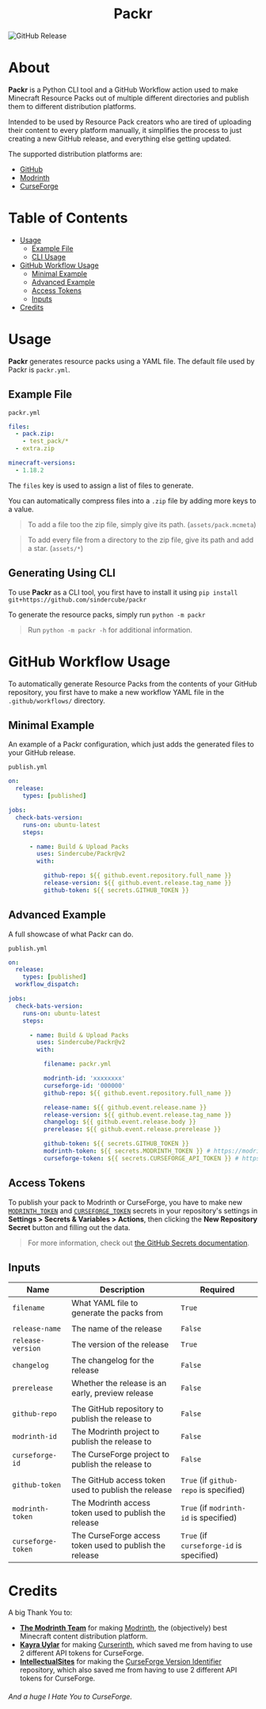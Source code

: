 <p align="center">
  <h1 align="center"><b>Packr</b></h1>
  <img align="center" alt="GitHub Release" src="https://img.shields.io/github/v/release/Sindercube/Packr?include_prereleases">
</p>

# About

**Packr** is a Python CLI tool and a GitHub Workflow action used to make Minecraft Resource Packs out of multiple different directories and publish them to different distribution platforms.

Intended to be used by Resource Pack creators who are tired of uploading their content to every platform manually, it simplifies the process to just creating a new GitHub release, and everything else getting updated.

The supported distribution platforms are:
- [GitHub](https://github.com)
- [Modrinth](https://modrinth.com/)
- [CurseForge](https://curseforge.com/)

# Table of Contents 

- [Usage](#usage)
  - [Example File](#example-file)
  - [CLI Usage](#generating-using-cli)
- [GitHub Workflow Usage](#github-workflow-usage)
  - [Minimal Example](#minimal-example)
  - [Advanced Example](#advanced-example)
  - [Access Tokens](#access-tokens)
  - [Inputs](#inputs)
- [Credits](#credits)

# Usage

**Packr** generates resource packs using a YAML file.
The default file used by Packr is `packr.yml`.

## Example File

`packr.yml`
```yaml
files:
  - pack.zip:
    - test_pack/*
  - extra.zip

minecraft-versions:
  - 1.18.2
```

The `files` key is used to assign a list of files to generate.

You can automatically compress files into a `.zip` file by adding more keys to a value.
> To add a file too the zip file, simply give its path. (`assets/pack.mcmeta`)

> To add every file from a directory to the zip file, give its path and add a star. (`assets/*`)

## Generating Using CLI

To use **Packr** as a CLI tool, you first have to install it using `pip install git+https://github.com/sindercube/packr`

To generate the resource packs, simply run `python -m packr`

> Run `python -m packr -h` for additional information.

# GitHub Workflow Usage

<!--
> Click [here](https://github.com/Sorrowfall/RP-Example/generate) to create a new repository with the workflow already set up.
Remember to edit `.github/workflows/build-packs.yml` to set up packr correctly for your pack.
-->

To automatically generate Resource Packs from the contents of your GitHub repository, you first have to make a new workflow YAML file in the `.github/workflows/` directory.

## Minimal Example

An example of a Packr configuration, which just adds the generated files to your GitHub release.

`publish.yml`
```yaml
on:
  release:
    types: [published]

jobs:
  check-bats-version:
    runs-on: ubuntu-latest
    steps:

      - name: Build & Upload Packs
        uses: Sindercube/Packr@v2
        with:

          github-repo: ${{ github.event.repository.full_name }}
          release-version: ${{ github.event.release.tag_name }}
          github-token: ${{ secrets.GITHUB_TOKEN }}
```

## Advanced Example

A full showcase of what Packr can do.

`publish.yml`
```yaml
on:
  release:
    types: [published]
  workflow_dispatch:

jobs:
  check-bats-version:
    runs-on: ubuntu-latest
    steps:

      - name: Build & Upload Packs
        uses: Sindercube/Packr@v2
        with:

          filename: packr.yml

          modrinth-id: 'xxxxxxxx'
          curseforge-id: '000000'
          github-repo: ${{ github.event.repository.full_name }}

          release-name: ${{ github.event.release.name }}
          release-version: ${{ github.event.release.tag_name }}
          changelog: ${{ github.event.release.body }}
          prerelease: ${{ github.event.release.prerelease }}

          github-token: ${{ secrets.GITHUB_TOKEN }}
          modrinth-token: ${{ secrets.MODRINTH_TOKEN }} # https://modrinth.com/settings/account
          curseforge-token: ${{ secrets.CURSEFORGE_API_TOKEN }} # https://www.curseforge.com/account/api-tokens
```

## Access Tokens

To publish your pack to Modrinth or CurseForge, you have to make new [`MODRINTH_TOKEN`](https://modrinth.com/settings/account) and [`CURSEFORGE_TOKEN`](https://www.curseforge.com/account/api-tokens) secrets in your repository's settings in **Settings > Secrets & Variables > Actions**, then clicking the **New Repository Secret** button and filling out the data.

> For more information, check out [the GitHub Secrets documentation](https://docs.github.com/en/actions/security-guides/encrypted-secrets#creating-encrypted-secrets-for-a-repository).

## Inputs

| Name | Description | Required |
| - | - | - |
| `filename` | What YAML file to generate the packs from | `True` |
|||
| `release-name` | The name of the release | `False` |
| `release-version` | The version of the release | `True` |
| `changelog` | The changelog for the release | `False` |
| `prerelease` | Whether the release is an early, preview release | `False` |
|||
| `github-repo` | The GitHub repository to publish the release to | `False` |
| `modrinth-id` | The Modrinth project to publish the release to | `False` |
| `curseforge-id` | The CurseForge project to publish the release to | `False` |
|||
| `github-token` | The GitHub access token used to publish the release | `True` (if `github-repo` is specified) |
| `modrinth-token` | The Modrinth access token used to publish the release | `True` (if `modrinth-id` is specified) |
| `curseforge-token` | The CurseForge access token used to publish the release | `True` (if `curseforge-id` is specified) |

# Credits

A big Thank You to:
- [**The Modrinth Team**](https://github.com/orgs/modrinth/people) for making [Modrinth](https://modrinth.com/), the (objectively) best Minecraft content distribution platform.
- [**Kayra Uylar**](https://github.com/kuylar) for making [Curserinth](https://curserinth.kuylar.dev/), which saved me from having to use 2 different API tokens for CurseForge.
- [**IntellectualSites**](https://github.com/IntellectualSites) for making the [CurseForge Version Identifier](https://github.com/IntellectualSites/CurseForge-version-identifier) repository, which also saved me from having to use 2 different API tokens for CurseForge.

###### And a huge I Hate You to CurseForge.